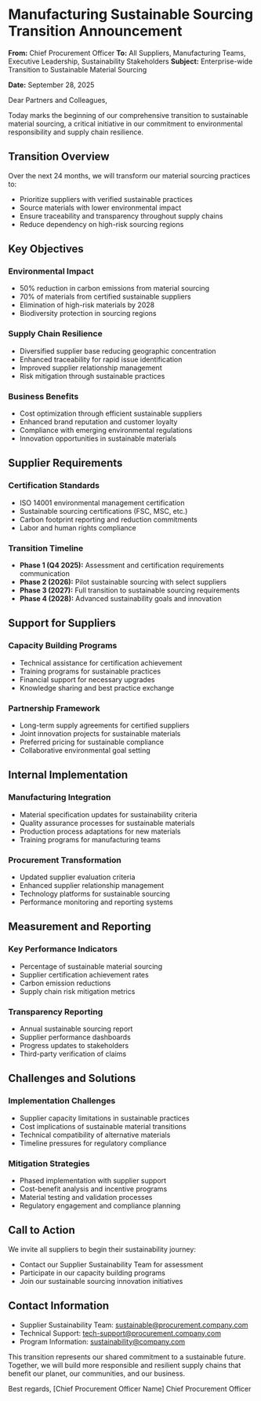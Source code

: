 # Manufacturing Sustainable Sourcing Transition Announcement

**From:** Chief Procurement Officer
**To:** All Suppliers, Manufacturing Teams, Executive Leadership, Sustainability Stakeholders
**Subject:** Enterprise-wide Transition to Sustainable Material Sourcing

**Date:** September 28, 2025

Dear Partners and Colleagues,

Today marks the beginning of our comprehensive transition to sustainable material sourcing, a critical initiative in our commitment to environmental responsibility and supply chain resilience.

## Transition Overview

Over the next 24 months, we will transform our material sourcing practices to:
- Prioritize suppliers with verified sustainable practices
- Source materials with lower environmental impact
- Ensure traceability and transparency throughout supply chains
- Reduce dependency on high-risk sourcing regions

## Key Objectives

### Environmental Impact
- 50% reduction in carbon emissions from material sourcing
- 70% of materials from certified sustainable suppliers
- Elimination of high-risk materials by 2028
- Biodiversity protection in sourcing regions

### Supply Chain Resilience
- Diversified supplier base reducing geographic concentration
- Enhanced traceability for rapid issue identification
- Improved supplier relationship management
- Risk mitigation through sustainable practices

### Business Benefits
- Cost optimization through efficient sustainable suppliers
- Enhanced brand reputation and customer loyalty
- Compliance with emerging environmental regulations
- Innovation opportunities in sustainable materials

## Supplier Requirements

### Certification Standards
- ISO 14001 environmental management certification
- Sustainable sourcing certifications (FSC, MSC, etc.)
- Carbon footprint reporting and reduction commitments
- Labor and human rights compliance

### Transition Timeline
- **Phase 1 (Q4 2025):** Assessment and certification requirements communication
- **Phase 2 (2026):** Pilot sustainable sourcing with select suppliers
- **Phase 3 (2027):** Full transition to sustainable sourcing requirements
- **Phase 4 (2028):** Advanced sustainability goals and innovation

## Support for Suppliers

### Capacity Building Programs
- Technical assistance for certification achievement
- Training programs for sustainable practices
- Financial support for necessary upgrades
- Knowledge sharing and best practice exchange

### Partnership Framework
- Long-term supply agreements for certified suppliers
- Joint innovation projects for sustainable materials
- Preferred pricing for sustainable compliance
- Collaborative environmental goal setting

## Internal Implementation

### Manufacturing Integration
- Material specification updates for sustainability criteria
- Quality assurance processes for sustainable materials
- Production process adaptations for new materials
- Training programs for manufacturing teams

### Procurement Transformation
- Updated supplier evaluation criteria
- Enhanced supplier relationship management
- Technology platforms for sustainable sourcing
- Performance monitoring and reporting systems

## Measurement and Reporting

### Key Performance Indicators
- Percentage of sustainable material sourcing
- Supplier certification achievement rates
- Carbon emission reductions
- Supply chain risk mitigation metrics

### Transparency Reporting
- Annual sustainable sourcing report
- Supplier performance dashboards
- Progress updates to stakeholders
- Third-party verification of claims

## Challenges and Solutions

### Implementation Challenges
- Supplier capacity limitations in sustainable practices
- Cost implications of sustainable material transitions
- Technical compatibility of alternative materials
- Timeline pressures for regulatory compliance

### Mitigation Strategies
- Phased implementation with supplier support
- Cost-benefit analysis and incentive programs
- Material testing and validation processes
- Regulatory engagement and compliance planning

## Call to Action

We invite all suppliers to begin their sustainability journey:
- Contact our Supplier Sustainability Team for assessment
- Participate in our capacity building programs
- Join our sustainable sourcing innovation initiatives

## Contact Information

- Supplier Sustainability Team: sustainable@procurement.company.com
- Technical Support: tech-support@procurement.company.com
- Program Information: sustainability@company.com

This transition represents our shared commitment to a sustainable future. Together, we will build more responsible and resilient supply chains that benefit our planet, our communities, and our business.

Best regards,
[Chief Procurement Officer Name]
Chief Procurement Officer
